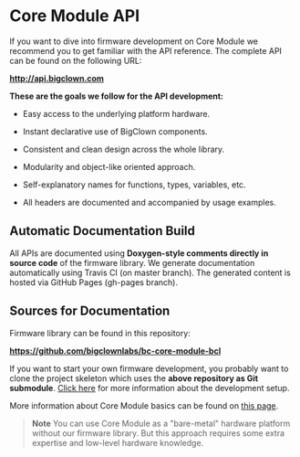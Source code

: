 # Core Module API


If you want to dive into firmware development on Core Module we recommend you to get familiar with the API reference.
The complete API can be found on the following URL:


**http://api.bigclown.com**


**These are the goals we follow for the API development:**


* Easy access to the underlying platform hardware.

* Instant declarative use of BigClown components.

* Consistent and clean design across the whole library.

* Modularity and object-like oriented approach.

* Self-explanatory names for functions, types, variables, etc.

* All headers are documented and accompanied by usage examples.


## Automatic Documentation Build


All APIs are documented using **Doxygen-style comments directly in source code** of the firmware library.
We generate documentation automatically using Travis CI (on master branch).
The generated content is hosted via GitHub Pages (gh-pages branch).


## Sources for Documentation


Firmware library can be found in this repository:


**https://github.com/bigclownlabs/bc-core-module-bcl**


If you want to start your own firmware development, you probably want to clone the project skeleton which uses the **above repository as Git submodule**.
[Click here](core-module-setup.md) for more information about the development setup.


More information about Core Module basics can be found on [this page](core-module.md).

> **Note** You can use Core Module as a "bare-metal" hardware platform without our firmware library.
>          But this approach requires some extra expertise and low-level hardware knowledge.
